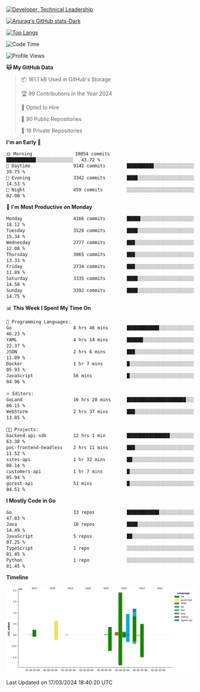 <div>
  <a href="https://www.linkedin.com/in/arielpineiro/" target="_blank" rel="nofollow noopener noreferrer">
    <img src="https://img.shields.io/badge/-LinkedIn-%230077B5?style=for-the-badge&logo=linkedin&logoColor=white" alt="Developer, Technical Leadership" title="Ariel Piñeiro">
  </a>
</div>

[![Anurag's GitHub stats-Dark](https://github-readme-stats.vercel.app/api?username=arielsrv&show_icons=true&theme=dark#gh-dark-mode-only)](https://github.com/anuraghazra/github-readme-stats#gh-dark-mode-only)

[![Top Langs](https://github-readme-stats.vercel.app/api/top-langs/?username=arielsrv&layout=compact&langs_count=10&theme=dark#gh-dark-mode-only)](https://github.com/anuraghazra/github-readme-stats&theme=dark#gh-dark-mode-only)

<!--START_SECTION:waka-->
![Code Time](http://img.shields.io/badge/Code%20Time-690%20hrs%2034%20mins-blue)

![Profile Views](http://img.shields.io/badge/Profile%20Views-1-blue)

**🐱 My GitHub Data** 

> 📦 161.1 kB Used in GitHub's Storage 
 > 
> 🏆 99 Contributions in the Year 2024
 > 
> 💼 Opted to Hire
 > 
> 📜 90 Public Repositories 
 > 
> 🔑 19 Private Repositories 
 > 
**I'm an Early 🐤** 

```text
🌞 Morning                10054 commits       ███████████░░░░░░░░░░░░░░   43.72 % 
🌆 Daytime                9142 commits        ██████████░░░░░░░░░░░░░░░   39.75 % 
🌃 Evening                3342 commits        ████░░░░░░░░░░░░░░░░░░░░░   14.53 % 
🌙 Night                  459 commits         ░░░░░░░░░░░░░░░░░░░░░░░░░   02.00 % 
```
📅 **I'm Most Productive on Monday** 

```text
Monday                   4166 commits        █████░░░░░░░░░░░░░░░░░░░░   18.12 % 
Tuesday                  3528 commits        ████░░░░░░░░░░░░░░░░░░░░░   15.34 % 
Wednesday                2777 commits        ███░░░░░░░░░░░░░░░░░░░░░░   12.08 % 
Thursday                 3065 commits        ███░░░░░░░░░░░░░░░░░░░░░░   13.33 % 
Friday                   2734 commits        ███░░░░░░░░░░░░░░░░░░░░░░   11.89 % 
Saturday                 3335 commits        ████░░░░░░░░░░░░░░░░░░░░░   14.50 % 
Sunday                   3392 commits        ████░░░░░░░░░░░░░░░░░░░░░   14.75 % 
```


📊 **This Week I Spent My Time On** 

```text
💬 Programming Languages: 
Go                       8 hrs 46 mins       ████████████░░░░░░░░░░░░░   46.23 % 
YAML                     4 hrs 14 mins       ██████░░░░░░░░░░░░░░░░░░░   22.37 % 
JSON                     2 hrs 6 mins        ███░░░░░░░░░░░░░░░░░░░░░░   11.09 % 
Docker                   1 hr 7 mins         █░░░░░░░░░░░░░░░░░░░░░░░░   05.93 % 
JavaScript               56 mins             █░░░░░░░░░░░░░░░░░░░░░░░░   04.96 % 

🔥 Editors: 
GoLand                   16 hrs 20 mins      ██████████████████████░░░   86.15 % 
WebStorm                 2 hrs 37 mins       ███░░░░░░░░░░░░░░░░░░░░░░   13.85 % 

🐱‍💻 Projects: 
backend-api-sdk          12 hrs 1 min        ████████████████░░░░░░░░░   63.38 % 
poc-frontend-headless    2 hrs 11 mins       ███░░░░░░░░░░░░░░░░░░░░░░   11.52 % 
sites-api                1 hr 32 mins        ██░░░░░░░░░░░░░░░░░░░░░░░   08.14 % 
customers-api            1 hr 7 mins         █░░░░░░░░░░░░░░░░░░░░░░░░   05.94 % 
gorest-api               51 mins             █░░░░░░░░░░░░░░░░░░░░░░░░   04.51 % 
```

**I Mostly Code in Go** 

```text
Go                       33 repos            ████████████░░░░░░░░░░░░░   47.83 % 
Java                     10 repos            ████░░░░░░░░░░░░░░░░░░░░░   14.49 % 
JavaScript               5 repos             ██░░░░░░░░░░░░░░░░░░░░░░░   07.25 % 
TypeScript               1 repo              ░░░░░░░░░░░░░░░░░░░░░░░░░   01.45 % 
Python                   1 repo              ░░░░░░░░░░░░░░░░░░░░░░░░░   01.45 % 
```



**Timeline**

![Lines of Code chart](https://raw.githubusercontent.com/arielsrv/arielsrv/main/assets/bar_graph.png)


 Last Updated on 17/03/2024 18:40:20 UTC
<!--END_SECTION:waka-->
